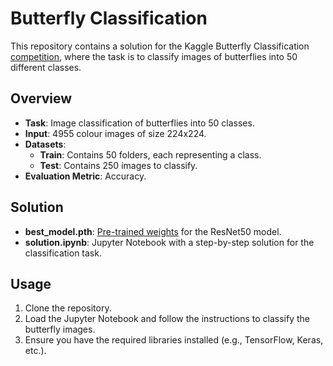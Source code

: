 # Butterfly Classification

This repository contains a solution for the Kaggle Butterfly Classification [competition](https://www.kaggle.com/competitions/butterflies-classification/overview), where the task is to classify images of butterflies into 50 different classes.


## Overview

- **Task**: Image classification of butterflies into 50 classes.
- **Input**: 4955 colour images of size 224x224.
- **Datasets**:
  - **Train**: Contains 50 folders, each representing a class.
  - **Test**: Contains 250 images to classify.
- **Evaluation Metric**: Accuracy.

## Solution

- **best_model.pth**: [Pre-trained weights](https://mega.nz/file/T6AhmRrS#NsSYdKXo5p9Pk1lT3tMrNeV66eehGhVx-2Wj3WG3zHA) for the ResNet50 model.
- **solution.ipynb**: Jupyter Notebook with a step-by-step solution for the classification task.

## Usage

1. Clone the repository.
2. Load the Jupyter Notebook and follow the instructions to classify the butterfly images.
3. Ensure you have the required libraries installed (e.g., TensorFlow, Keras, etc.).
